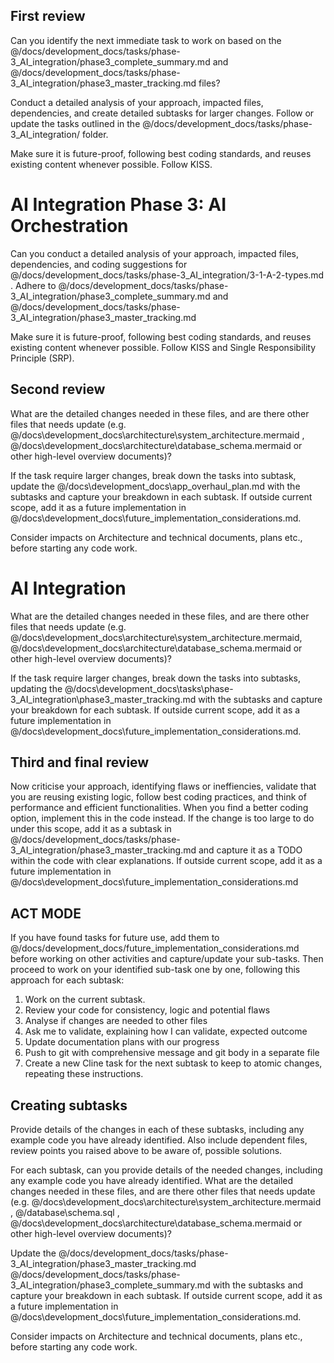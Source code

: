 ## First review
Can you identify the next immediate task to work on based on the @/docs/development_docs/tasks/phase-3_AI_integration/phase3_complete_summary.md and @/docs/development_docs/tasks/phase-3_AI_integration/phase3_master_tracking.md files?

Conduct a detailed analysis of your approach, impacted files, dependencies, and create detailed subtasks for larger changes. Follow or update the tasks outlined in the @/docs/development_docs/tasks/phase-3_AI_integration/ folder.

Make sure it is future-proof, following best coding standards, and reuses existing content whenever possible. Follow KISS.

# AI Integration Phase 3: AI Orchestration
Can you conduct a detailed analysis of your approach, impacted files, dependencies, and coding suggestions for @/docs/development_docs/tasks/phase-3_AI_integration/3-1-A-2-types.md . Adhere to @/docs/development_docs/tasks/phase-3_AI_integration/phase3_complete_summary.md 
 and @/docs/development_docs/tasks/phase-3_AI_integration/phase3_master_tracking.md 

Make sure it is future-proof, following best coding standards, and reuses existing content whenever possible. Follow KISS and Single Responsibility Principle (SRP).

## Second review
What are the detailed changes needed in these files, and are there other files that needs update (e.g. @/docs\development_docs\architecture\system_architecture.mermaid , @/docs\development_docs\architecture\database_schema.mermaid  or other high-level overview documents)? 

If the task require larger changes, break down the tasks into subtask, update the @/docs\development_docs\app_overhaul_plan.md with the subtasks and capture your breakdown in each subtask. If outside current scope, add it as a future implementation in @/docs\development_docs\future_implementation_considerations.md.

Consider impacts on Architecture and technical documents, plans etc., before starting any code work.

# AI Integration
What are the detailed changes needed in these files, and are there other files that needs update (e.g. @/docs\development_docs\architecture\system_architecture.mermaid, @/docs\development_docs\architecture\database_schema.mermaid  or other high-level overview documents)? 

If the task require larger changes, break down the tasks into subtasks, updating the @/docs\development_docs\tasks\phase-3_AI_integration\phase3_master_tracking.md with the subtasks and capture your breakdown for each subtask. If outside current scope, add it as a future implementation in @/docs\development_docs\future_implementation_considerations.md.

## Third and final review
Now criticise your approach, identifying flaws or ineffiencies, validate that you are reusing existing logic, follow best coding practices, and think of performance and efficient functionalities. When you find a better coding option, implement this in the code instead. If the change is too large to do under this scope, add it as a subtask in @/docs/development_docs/tasks/phase-3_AI_integration/phase3_master_tracking.md  and capture it as a TODO within the code with clear explanations. If outside current scope, add it as a future implementation in @/docs\development_docs\future_implementation_considerations.md 

## ACT MODE
If you have found tasks for future use, add them to @/docs/development_docs/future_implementation_considerations.md  before working on other activities and capture/update your sub-tasks. Then proceed to work on your identified sub-task one by one, following this approach for each subtask:
1. Work on the current subtask.
2. Review your code for consistency, logic and potential flaws
3. Analyse if changes are needed to other files
4. Ask me to validate, explaining how I can validate, expected outcome
5. Update documentation plans with our progress
6. Push to git with comprehensive message and git body in a separate file
7. Create a new Cline task for the next subtask to keep to atomic changes, repeating these instructions.


## Creating subtasks
Provide details of the changes in each of these subtasks, including any example code you have already identified. Also include dependent files, review points you raised above to be aware of, possible solutions.

For each subtask, can you provide details of the needed changes, including any example code you have already identified. 
What are the detailed changes needed in these files, and are there other files that needs update (e.g. @/docs\development_docs\architecture\system_architecture.mermaid  , @/database\schema.sql , @/docs\development_docs\architecture\database_schema.mermaid  or other high-level overview documents)? 

Update the @/docs/development_docs/tasks/phase-3_AI_integration/phase3_master_tracking.md @/docs/development_docs/tasks/phase-3_AI_integration/phase3_complete_summary.md  with the subtasks and capture your breakdown in each subtask. If outside current scope, add it as a future implementation in @/docs\development_docs\future_implementation_considerations.md.

Consider impacts on Architecture and technical documents, plans etc., before starting any code work.